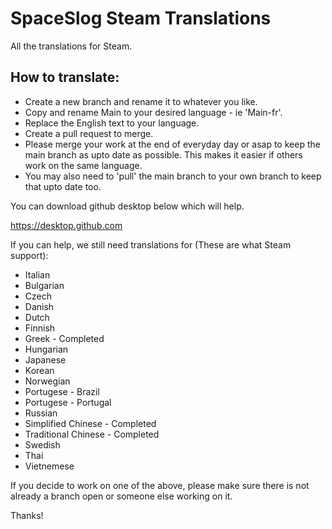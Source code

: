 # SpaceSlog Steam Translations

All the translations for Steam.


## How to translate:

- Create a new branch and rename it to whatever you like.
- Copy and rename Main to your desired language - ie 'Main-fr'.
- Replace the English text to your language.
- Create a pull request to merge.
- Please merge your work at the end of everyday day or asap to keep the main branch as upto date as possible. This makes it easier if others work on the same language.
- You may also need to 'pull' the main branch to your own branch to keep that upto date too.


You can download github desktop below which will help.

https://desktop.github.com


If you can help, we still need translations for (These are what Steam support):

- Italian
- Bulgarian
- Czech
- Danish
- Dutch
- Finnish
- Greek - Completed
- Hungarian
- Japanese
- Korean
- Norwegian
- Portugese - Brazil
- Portugese - Portugal
- Russian
- Simplified Chinese - Completed
- Traditional Chinese - Completed
- Swedish
- Thai
- Vietnemese

If you decide to work on one of the above, please make sure there is not already a branch open or someone else working on it.

Thanks!
